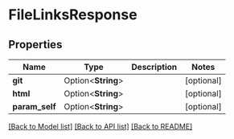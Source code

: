 # FileLinksResponse

## Properties

Name | Type | Description | Notes
------------ | ------------- | ------------- | -------------
**git** | Option<**String**> |  | [optional]
**html** | Option<**String**> |  | [optional]
**param_self** | Option<**String**> |  | [optional]

[[Back to Model list]](../README.md#documentation-for-models) [[Back to API list]](../README.md#documentation-for-api-endpoints) [[Back to README]](../README.md)


